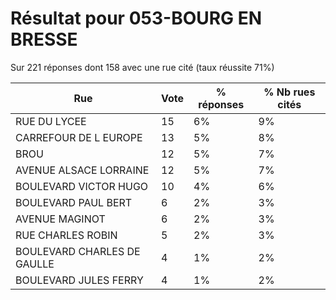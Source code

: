 # Résultat pour 053-BOURG EN BRESSE

Sur 221 réponses dont 158 avec une rue cité (taux réussite 71%)

| Rue | Vote | % réponses | % Nb rues cités|
|-----|------|------------|----------------|
| RUE DU LYCEE | 15 | 6% | 9%|
| CARREFOUR DE L EUROPE | 13 | 5% | 8%|
| BROU | 12 | 5% | 7%|
| AVENUE ALSACE LORRAINE | 12 | 5% | 7%|
| BOULEVARD VICTOR HUGO | 10 | 4% | 6%|
| BOULEVARD PAUL BERT | 6 | 2% | 3%|
| AVENUE MAGINOT | 6 | 2% | 3%|
| RUE CHARLES ROBIN | 5 | 2% | 3%|
| BOULEVARD CHARLES DE GAULLE | 4 | 1% | 2%|
| BOULEVARD JULES FERRY | 4 | 1% | 2%|
